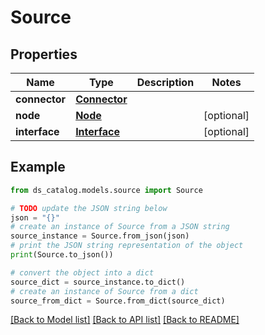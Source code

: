 # Source


## Properties

Name | Type | Description | Notes
------------ | ------------- | ------------- | -------------
**connector** | [**Connector**](Connector.md) |  | 
**node** | [**Node**](Node.md) |  | [optional] 
**interface** | [**Interface**](Interface.md) |  | [optional] 

## Example

```python
from ds_catalog.models.source import Source

# TODO update the JSON string below
json = "{}"
# create an instance of Source from a JSON string
source_instance = Source.from_json(json)
# print the JSON string representation of the object
print(Source.to_json())

# convert the object into a dict
source_dict = source_instance.to_dict()
# create an instance of Source from a dict
source_from_dict = Source.from_dict(source_dict)
```
[[Back to Model list]](../README.md#documentation-for-models) [[Back to API list]](../README.md#documentation-for-api-endpoints) [[Back to README]](../README.md)


